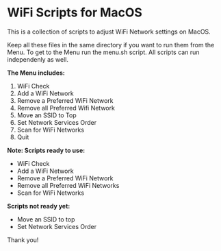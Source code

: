 # WiFi Scripts for MacOS
This is a collection of scripts to adjust WiFi Network settings on MacOS. 

Keep all these files in the same directory if you want to run them from the Menu. 
To get to the Menu run the menu.sh script. All scripts can run independenly as well.

<b>The Menu includes:</b>
 1) WiFi Check
 2) Add a WiFi Network
 3) Remove a Preferred WiFi Network
 4) Remove all Preferred Wifi Network
 5) Move an SSID to Top
 6) Set Network Services Order
 7) Scan for WiFi Networks
 8) Quit


<b>Note: Scripts ready to use:</b> 
* WiFi Check
* Add a WiFi Network
* Remove a Preferred WiFi Network
* Remove all Preferred WiFi Networks
* Scan for WiFi Networks

<b>Scripts not ready yet:</b>
* Move an SSID to top
* Set Network Services Order


Thank you!



